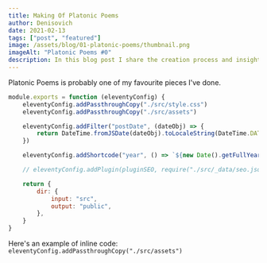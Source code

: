 ```yaml
---
title: Making Of Platonic Poems
author: Denisovich
date: 2021-02-13
tags: ["post", "featured"]
image: /assets/blog/01-platonic-poems/thumbnail.png
imageAlt: "Platonic Poems #0"
description: In this blog post I share the creation process and insights of my generative series "Platonic Poems". Dive with me in to the world of platonic solids and blackout poems.
---
```


Platonic Poems is probably one of my favourite pieces I've done.

```js
module.exports = function (eleventyConfig) {
    eleventyConfig.addPassthroughCopy("./src/style.css")
    eleventyConfig.addPassthroughCopy("./src/assets")

    eleventyConfig.addFilter("postDate", (dateObj) => {
        return DateTime.fromJSDate(dateObj).toLocaleString(DateTime.DATE_MED)
    })

    eleventyConfig.addShortcode("year", () => `${new Date().getFullYear()}`)

    // eleventyConfig.addPlugin(pluginSEO, require("./src/_data/seo.json"))

    return {
        dir: {
            input: "src",
            output: "public",
        },
    }
}
```

Here's an example of inline code: `eleventyConfig.addPassthroughCopy("./src/assets")`
